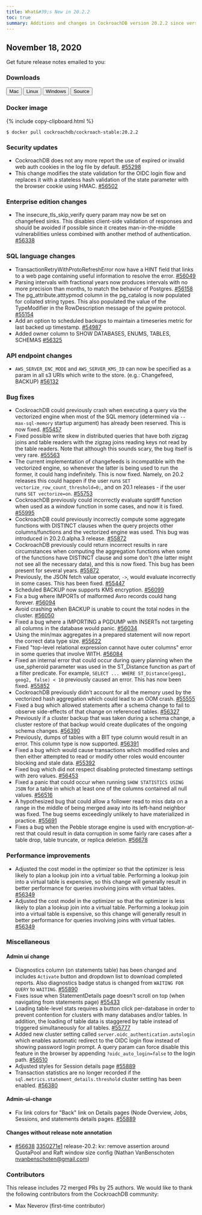```yaml
---
title: What&#39;s New in 20.2.2
toc: true
summary: Additions and changes in CockroachDB version 20.2.2 since version v20.2.0
---
```


## November 18, 2020

Get future release notes emailed to you:

<div class="hubspot-install-form install-form-1 clearfix">
    <script>
        hbspt.forms.create({
            css: '',
            cssClass: 'install-form',
            portalId: '1753393',
            formId: '39686297-81d2-45e7-a73f-55a596a8d5ff',
            formInstanceId: 1,
            target: '.install-form-1'
        });
    </script>
</div>

### Downloads

<div id="os-tabs" class="clearfix">
    <a href="https://binaries.cockroachdb.com/cockroach-20.2.2.darwin-10.9-amd64.tgz"><button id="mac" data-eventcategory="mac-binary-release-notes">Mac</button></a>
    <a href="https://binaries.cockroachdb.com/cockroach-20.2.2.linux-amd64.tgz"><button id="linux" data-eventcategory="linux-binary-release-notes">Linux</button></a>
    <a href="https://binaries.cockroachdb.com/cockroach-20.2.2.windows-6.2-amd64.zip"><button id="windows" data-eventcategory="windows-binary-release-notes">Windows</button></a>
    <a href="https://binaries.cockroachdb.com/cockroach-20.2.2.src.tgz"><button id="source" data-eventcategory="source-release-notes">Source</button></a>
</div>

### Docker image

{% include copy-clipboard.html %}
~~~shell
$ docker pull cockroachdb/cockroach-stable:20.2.2
~~~

### Security updates

- CockroachDB does not any more report the use of expired or invalid web auth cookies in the log file by default. [#55298][#55298]
- This change modifies the state validation for the OIDC login flow and replaces it with a stateless hash validation of the state parameter with the browser cookie using HMAC. [#56502][#56502]

### Enterprise edition changes

- The insecure_tls_skip_verify query param may now be set on changefeed sinks. This disables client-side validation of responses and should be avoided if possible since it creates man-in-the-middle vulnerabilities unless combined with another method of authentication. [#56338][#56338]

### SQL language changes

- TransactionRetryWithProtoRefreshError now have a HINT field that links to a web page containing useful information to resolve the error. [#56049][#56049]
- Parsing intervals with fractional years now produces intervals with no more precision than months, to match the behavior of Postgres. [#56158][#56158]
- The pg_attribute.atttypmod column in the pg_catalog is now populated for collated string types. This also populated the value of the TypeModifier in the RowDescription message of the pgwire protocol. [#55154][#55154]
- Add an option to scheduled backups to maintain a timeseries metric for last backed up timestamp. [#54987][#54987]
- Added owner column to SHOW DATABASES, ENUMS, TABLES, SCHEMAS [#56325][#56325]

### API endpoint changes

- `AWS_SERVER_ENC_MODE` and `AWS_SERVER_KMS_ID` can now be specified as a param in all s3 URIs which write to the store. (e.g.: Changefeed, BACKUP) [#56132][#56132]

### Bug fixes

- CockroachDB could previously crash when executing a query via the vectorized engine when most of the SQL memory (determined via `--max-sql-memory` startup argument) has already been reserved. This is now fixed. [#55457][#55457]
- Fixed possible write skew in distributed queries that have both zigzag joins and table readers with the zigzag joins reading keys not read by the table readers. Note that although this sounds scary, the bug itself is very rare. [#55563][#55563]
- The current implementation of changefeeds is incompatible with the vectorized engine, so whenever the latter is being used to run the former, it could hang indefinitely. This is now fixed. Namely, on 20.2 releases this could happen if the user runs `SET vectorize_row_count_threshold=0;`, and on 20.1 releases - if the user runs `SET vectorize=on`. [#55753][#55753]
- CockroachDB previously could incorrectly evaluate sqrdiff function when used as a window function in some cases, and now it is fixed. [#55995][#55995]
- CockroachDB could previously incorrectly compute some aggregate functions with DISTINCT clauses when the query projects other columns/functions and the vectorized engine was used. This bug was introduced in 20.2.0.alpha.3 release. [#55872][#55872]
- CockroachDB previously could return incorrect results in rare circumstances when computing the aggregation functions when some of the functions have DISTINCT clause and some don't (the latter might not see all the necessary data), and this is now fixed. This bug has been present for several years. [#55872][#55872]
- Previously, the JSON fetch value operator, `->`, would evaluate incorrectly in some cases. This has been fixed. [#55447][#55447]
- Scheduled BACKUP now supports KMS encryption. [#56099][#56099]
- Fix a bug where IMPORTs of malformed Avro records could hang forever. [#56094][#56094]
- Avoid crashing when BACKUP is unable to count the total nodes in the cluster. [#56050][#56050]
- Fixed a bug where a IMPORTING a PGDUMP with INSERTs not targeting all columns in the database would panic. [#56034][#56034]
- Using the min/max aggregates in a prepared statement will now report the correct data type size. [#55622][#55622]
- Fixed "top-level relational expression cannot have outer columns" error in some queries that involve WITH. [#56084][#56084]
- Fixed an internal error that could occur during query planning when the use_spheroid parameter was used in the ST_Distance function as part of a filter predicate. For example, `SELECT ... WHERE ST_Distance(geog1, geog2, false) < 10` previously caused an error. This has now been fixed. [#55852][#55852]
- CockroachDB previously didn't account for all the memory used by the vectorized hash aggregation which could lead to an OOM crash. [#55555][#55555]
- Fixed a bug which allowed statements after a schema change to fail to observe side-effects of that change on referenced tables. [#56327][#56327]
- Previously if a cluster backup that was taken during a schema change, a cluster restore of that backup would create duplicates of the ongoing schema changes. [#56390][#56390]
- Previously, dumps of tables with a BIT type column would result in an error. This column type is now supported. [#56391][#56391]
- Fixed a bug which would cause transactions which modified roles and then either attempted to read or modify other roles would encounter blocking and stale data. [#55392][#55392]
- Fixed bug which did not respect disabling protected timestamp settings with zero values. [#56453][#56453]
- Fixed a panic that could occur when running `SHOW STATISTICS USING JSON` for a table in which at least one of the columns contained all null values. [#56516][#56516]
- A hypothesized bug that could allow a follower read to miss data on a range in the middle of being merged away into its left-hand neighbor was fixed. The bug seems exceedingly unlikely to have materialized in practice. [#55691][#55691]
- Fixes a bug when the Pebble storage engine is used with encryption-at-rest that could result in data corruption in some fairly rare cases after a table drop, table truncate, or replica deletion. [#56678][#56678]

### Performance improvements

- Adjusted the cost model in the optimizer so that the optimizer is less likely to plan a lookup join into a virtual table. Performing a lookup join into a virtual table is expensive, so this change will generally result in better performance for queries involving joins with virtual tables. [#56349][#56349]
- Adjusted the cost model in the optimizer so that the optimizer is less likely to plan a lookup join into a virtual table. Performing a lookup join into a virtual table is expensive, so this change will generally result in better performance for queries involving joins with virtual tables. [#56349][#56349]

### Miscellaneous

#### Admin ui change

- Diagnostics column (on statements table) has been changed and includes `Activate` button and dropdown list to download completed reports. Also diagnostics badge status is changed from `WAITING FOR QUERY` to `WAITING`. [#55890][#55890]
- Fixes issue when StatementDetails page doesn't scroll on top (when navigating from statements page) [#55433][#55433]
- Loading table-level stats requires a button click per-database in order to prevent contention for clusters with many databases and/or tables. In addition, the loading of table data is staggered by table instead of triggered simultaneously for all tables. [#55777][#55777]
- Added new cluster setting called `server.oidc_authentication.autologin` which enables automatic redirect to the OIDC login flow instead of showing password login prompt. A query param can force disable this feature in the browser by appending `?oidc_auto_login=false` to the login path. [#56510][#56510]
- Adjusted styles for Session details page [#55889][#55889]
- Transaction statistics are no longer recorded if the `sql.metrics.statement_details.threshold` cluster setting has been enabled. [#56380][#56380]

#### Admin-ui-change

- Fix link colors for "Back" link on Details pages (Node Overview, Jobs, Sessions, and statements details pages. [#55889][#55889]

#### Changes without release note annotation

- [#56638][#56638] [3350271e1][3350271e1] release-20.2: kv: remove assertion around QuotaPool and Raft window size config (Nathan VanBenschoten <nvanbenschoten@gmail.com>)

### Contributors

This release includes 72 merged PRs by 25 authors.
We would like to thank the following contributors from the CockroachDB community:

- Max Neverov (first-time contributor)

[#54987]: https://github.com/cockroachdb/cockroach/pull/54987
[#55154]: https://github.com/cockroachdb/cockroach/pull/55154
[#55298]: https://github.com/cockroachdb/cockroach/pull/55298
[#55392]: https://github.com/cockroachdb/cockroach/pull/55392
[#55433]: https://github.com/cockroachdb/cockroach/pull/55433
[#55447]: https://github.com/cockroachdb/cockroach/pull/55447
[#55457]: https://github.com/cockroachdb/cockroach/pull/55457
[#55555]: https://github.com/cockroachdb/cockroach/pull/55555
[#55563]: https://github.com/cockroachdb/cockroach/pull/55563
[#55622]: https://github.com/cockroachdb/cockroach/pull/55622
[#55691]: https://github.com/cockroachdb/cockroach/pull/55691
[#55753]: https://github.com/cockroachdb/cockroach/pull/55753
[#55777]: https://github.com/cockroachdb/cockroach/pull/55777
[#55852]: https://github.com/cockroachdb/cockroach/pull/55852
[#55872]: https://github.com/cockroachdb/cockroach/pull/55872
[#55889]: https://github.com/cockroachdb/cockroach/pull/55889
[#55890]: https://github.com/cockroachdb/cockroach/pull/55890
[#55995]: https://github.com/cockroachdb/cockroach/pull/55995
[#56034]: https://github.com/cockroachdb/cockroach/pull/56034
[#56049]: https://github.com/cockroachdb/cockroach/pull/56049
[#56050]: https://github.com/cockroachdb/cockroach/pull/56050
[#56084]: https://github.com/cockroachdb/cockroach/pull/56084
[#56094]: https://github.com/cockroachdb/cockroach/pull/56094
[#56099]: https://github.com/cockroachdb/cockroach/pull/56099
[#56132]: https://github.com/cockroachdb/cockroach/pull/56132
[#56158]: https://github.com/cockroachdb/cockroach/pull/56158
[#56325]: https://github.com/cockroachdb/cockroach/pull/56325
[#56327]: https://github.com/cockroachdb/cockroach/pull/56327
[#56338]: https://github.com/cockroachdb/cockroach/pull/56338
[#56349]: https://github.com/cockroachdb/cockroach/pull/56349
[#56380]: https://github.com/cockroachdb/cockroach/pull/56380
[#56390]: https://github.com/cockroachdb/cockroach/pull/56390
[#56391]: https://github.com/cockroachdb/cockroach/pull/56391
[#56453]: https://github.com/cockroachdb/cockroach/pull/56453
[#56502]: https://github.com/cockroachdb/cockroach/pull/56502
[#56510]: https://github.com/cockroachdb/cockroach/pull/56510
[#56516]: https://github.com/cockroachdb/cockroach/pull/56516
[#56638]: https://github.com/cockroachdb/cockroach/pull/56638
[#56678]: https://github.com/cockroachdb/cockroach/pull/56678
[3350271e1]: https://github.com/cockroachdb/cockroach/commit/3350271e1
